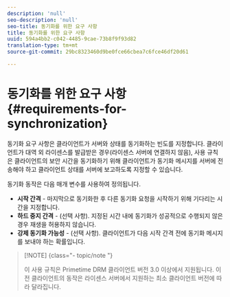 ```yaml
---
description: 'null'
seo-description: 'null'
seo-title: 동기화를 위한 요구 사항
title: 동기화를 위한 요구 사항
uuid: 594a4bb2-c042-4485-9cae-73b8f9f93d82
translation-type: tm+mt
source-git-commit: 29bc8323460d9be0fce66cbea7c6fce46df20d61

---
```



# 동기화를 위한 요구 사항 {#requirements-for-synchronization}

동기화 요구 사항은 클라이언트가 서버와 상태를 동기화하는 빈도를 지정합니다. 클라이언트가 대역 외 라이센스를 발급받은 경우(라이센스 서버에 연결하지 않음), 사용 규칙은 클라이언트의 보안 시간을 동기화하기 위해 클라이언트가 동기화 메시지를 서버에 전송해야 하고 클라이언트 상태를 서버에 보고하도록 지정할 수 있습니다.

동기화 동작은 다음 매개 변수를 사용하여 정의됩니다.

* **시작 간격** - 마지막으로 동기화한 후 다른 동기화 요청을 시작하기 위해 기다리는 시간을 지정합니다.
* **하드 중지 간격** - (선택 사항). 지정된 시간 내에 동기화가 성공적으로 수행되지 않은 경우 재생을 허용하지 않습니다.
* **강제 동기화 가능성** - (선택 사항). 클라이언트가 다음 시작 간격 전에 동기화 메시지를 보내야 하는 확률입니다.

>[!NOTE] {class=&quot;- topic/note &quot;}
>
>이 사용 규칙은 Primetime DRM 클라이언트 버전 3.0 이상에서 지원됩니다. 이전 클라이언트의 동작은 라이센스 서버에서 지원하는 최소 클라이언트 버전에 따라 달라집니다.

